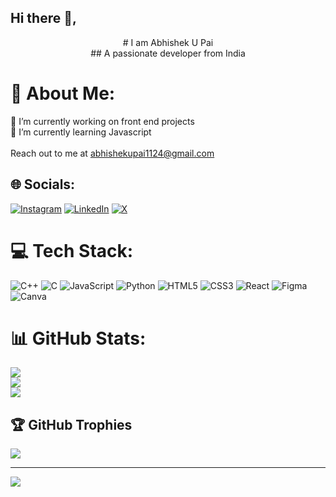 ## Hi there 👋, 
<center># I am Abhishek U Pai</center>
<center>## A passionate developer from India</center>

# 💫 About Me:
🔭 I’m currently working on front end projects<br>🌱 I’m currently learning Javascript<br> <br>Reach out to me at abhishekupai1124@gmail.com


## 🌐 Socials:
[![Instagram](https://img.shields.io/badge/Instagram-%23E4405F.svg?logo=Instagram&logoColor=white)](https://instagram.com/pai.abhishek.pai) [![LinkedIn](https://img.shields.io/badge/LinkedIn-%230077B5.svg?logo=linkedin&logoColor=white)](https://linkedin.com/in/abhishek-pai-087b111b6) [![X](https://img.shields.io/badge/X-black.svg?logo=X&logoColor=white)](https://x.com/PaiAbhishekPai) 

# 💻 Tech Stack:
![C++](https://img.shields.io/badge/c++-%2300599C.svg?style=for-the-badge&logo=c%2B%2B&logoColor=white) ![C](https://img.shields.io/badge/c-%2300599C.svg?style=for-the-badge&logo=c&logoColor=white) ![JavaScript](https://img.shields.io/badge/javascript-%23323330.svg?style=for-the-badge&logo=javascript&logoColor=%23F7DF1E) ![Python](https://img.shields.io/badge/python-3670A0?style=for-the-badge&logo=python&logoColor=ffdd54) ![HTML5](https://img.shields.io/badge/html5-%23E34F26.svg?style=for-the-badge&logo=html5&logoColor=white) ![CSS3](https://img.shields.io/badge/css3-%231572B6.svg?style=for-the-badge&logo=css3&logoColor=white) ![React](https://img.shields.io/badge/react-%2320232a.svg?style=for-the-badge&logo=react&logoColor=%2361DAFB) ![Figma](https://img.shields.io/badge/figma-%23F24E1E.svg?style=for-the-badge&logo=figma&logoColor=white) ![Canva](https://img.shields.io/badge/Canva-%2300C4CC.svg?style=for-the-badge&logo=Canva&logoColor=white)
# 📊 GitHub Stats:
![](https://github-readme-stats.vercel.app/api?username=paiabhishekpai&theme=react&hide_border=false&include_all_commits=true&count_private=true)<br/>
![](https://github-readme-streak-stats.herokuapp.com/?user=paiabhishekpai&theme=react&hide_border=false)<br/>
![](https://github-readme-stats.vercel.app/api/top-langs/?username=paiabhishekpai&theme=react&hide_border=false&include_all_commits=true&count_private=true&layout=compact)

## 🏆 GitHub Trophies
![](https://github-profile-trophy.vercel.app/?username=paiabhishekpai&theme=radical&no-frame=false&no-bg=true&margin-w=4)

---
[![](https://visitcount.itsvg.in/api?id=paiabhishekpai&icon=8&color=1)](https://visitcount.itsvg.in)

<!-- Proudly created with GPRM ( https://gprm.itsvg.in ) -->

<!--
**paiabhishekpai/paiabhishekpai** is a ✨ _special_ ✨ repository because its `README.md` (this file) appears on your GitHub profile.

Here are some ideas to get you started:

- 🔭 I’m currently working on ...
- 🌱 I’m currently learning ...
- 👯 I’m looking to collaborate on ...
- 🤔 I’m looking for help with ...
- 💬 Ask me about ...
- 📫 How to reach me: ...
- 😄 Pronouns: ...
- ⚡ Fun fact: ...
-->
